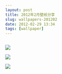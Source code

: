 ```yaml
---
layout: post
title: 2012年2月壁纸分享
slug: wallpapers-201202
date: 2012-02-29 13:34
tags: [wallpaper]
---
```


<a href="http://technology.desktopnexus.com/wallpaper/975143/"><img src="http://static.desktopnexus.com/thumbnails/975143-bigthumbnail.jpg" border="0" alt="" /></a>

<a href="http://nature.desktopnexus.com/wallpaper/983764/"><img src="http://static.desktopnexus.com/thumbnails/983764-bigthumbnail.jpg" border="0"></a>

<a href="http://abstract.desktopnexus.com/wallpaper/984126/"><img src="http://static.desktopnexus.com/thumbnails/984126-bigthumbnail.jpg" border="0"></a>

<a href="http://videogames.desktopnexus.com/wallpaper/983833/"><img src="http://static.desktopnexus.com/thumbnails/983833-bigthumbnail.jpg" border="0"></a>

<a href="http://abstract.desktopnexus.com/wallpaper/981004/"><img src="http://static.desktopnexus.com/thumbnails/981004-bigthumbnail.jpg" border="0" alt="" /></a>

<a href="http://abstract.desktopnexus.com/wallpaper/980715/"><img src="http://static.desktopnexus.com/thumbnails/980715-bigthumbnail.jpg" border="0" alt="" /></a>

<a href="http://nature.desktopnexus.com/wallpaper/980813/"><img src="http://static.desktopnexus.com/thumbnails/980813-bigthumbnail.jpg" border="0" alt="" /></a>

<a href="http://abstract.desktopnexus.com/wallpaper/980962/"><img src="http://static.desktopnexus.com/thumbnails/980962-bigthumbnail.jpg" border="0" alt="" /></a>

<a href="http://animals.desktopnexus.com/wallpaper/980735/"><img src="http://static.desktopnexus.com/thumbnails/980735-bigthumbnail.jpg" border="0" alt="" /></a>

<a href="http://nature.desktopnexus.com/wallpaper/980661/"><img src="http://static.desktopnexus.com/thumbnails/980661-bigthumbnail.jpg" border="0" alt="" /></a>

<a href="http://nature.desktopnexus.com/wallpaper/980762/"><img src="http://static.desktopnexus.com/thumbnails/980762-bigthumbnail.jpg" border="0" alt="" /></a>

<a href="http://videogames.desktopnexus.com/wallpaper/950879/"><img src="http://static.desktopnexus.com/thumbnails/950879-bigthumbnail.jpg" border="0" alt="" /></a>

<a href="http://videogames.desktopnexus.com/wallpaper/956511/"><img src="http://static.desktopnexus.com/thumbnails/956511-bigthumbnail.jpg" border="0" alt="" /></a>

<a href="http://anime.desktopnexus.com/wallpaper/981123/"><img src="http://static.desktopnexus.com/thumbnails/981123-bigthumbnail.jpg" border="0" alt="" /></a>

<a href="http://videogames.desktopnexus.com/wallpaper/964424/"><img src="http://static.desktopnexus.com/thumbnails/964424-bigthumbnail.jpg" border="0" alt="" /></a>

<a href="http://videogames.desktopnexus.com/wallpaper/976367/"><img src="http://static.desktopnexus.com/thumbnails/976367-bigthumbnail.jpg" border="0" alt="" /></a>

<a href="http://videogames.desktopnexus.com/wallpaper/963586/"><img src="http://static.desktopnexus.com/thumbnails/963586-bigthumbnail.jpg" border="0" alt="" /></a>

<a href="http://videogames.desktopnexus.com/wallpaper/952417/"><img src="http://static.desktopnexus.com/thumbnails/952417-bigthumbnail.jpg" border="0" alt="" /></a>

<a href="http://entertainment.desktopnexus.com/wallpaper/974170/"><img src="http://static.desktopnexus.com/thumbnails/974170-bigthumbnail.jpg" border="0" alt="" /></a>

<a href="http://entertainment.desktopnexus.com/wallpaper/973036/"><img src="http://static.desktopnexus.com/thumbnails/973036-bigthumbnail.jpg" border="0" alt="" /></a>

<a href="http://technology.desktopnexus.com/wallpaper/978167/"><img src="http://static.desktopnexus.com/thumbnails/978167-bigthumbnail.jpg" border="0" alt="" /></a>

<a href="http://technology.desktopnexus.com/wallpaper/974090/"><img src="http://static.desktopnexus.com/thumbnails/974090-bigthumbnail.jpg" border="0" alt="" /></a>

<a href="http://technology.desktopnexus.com/wallpaper/948181/"><img src="http://static.desktopnexus.com/thumbnails/948181-bigthumbnail.jpg" border="0" alt="" /></a>

<a href="http://animals.desktopnexus.com/wallpaper/968241/"><img src="http://static.desktopnexus.com/thumbnails/968241-bigthumbnail.jpg" border="0" alt="" /></a>

<a href="http://technology.desktopnexus.com/wallpaper/962851/"><img src="http://static.desktopnexus.com/thumbnails/962851-bigthumbnail.jpg" border="0" alt="" /></a>

<a href="http://people.desktopnexus.com/wallpaper/975206/"><img src="http://static.desktopnexus.com/thumbnails/975206-bigthumbnail.jpg" border="0" alt="" /></a>

<a href="http://people.desktopnexus.com/wallpaper/975779/"><img src="http://static.desktopnexus.com/thumbnails/975779-bigthumbnail.jpg" border="0" alt="" /></a>

<a href="http://animals.desktopnexus.com/wallpaper/968011/"><img src="http://static.desktopnexus.com/thumbnails/968011-bigthumbnail.jpg" border="0" alt="" /></a>

<a href="http://nature.desktopnexus.com/wallpaper/979238/"><img src="http://static.desktopnexus.com/thumbnails/979238-bigthumbnail.jpg" border="0" alt="" /></a>

<a href="http://animals.desktopnexus.com/wallpaper/958048/"><img src="http://static.desktopnexus.com/thumbnails/958048-bigthumbnail.jpg" border="0" alt="" /></a>

<a href="http://animals.desktopnexus.com/wallpaper/958798/"><img src="http://static.desktopnexus.com/thumbnails/958798-bigthumbnail.jpg" border="0" alt="" /></a>

<a href="http://anime.desktopnexus.com/wallpaper/958131/"><img src="http://static.desktopnexus.com/thumbnails/958131-bigthumbnail.jpg" border="0" alt="" /></a>

<a href="http://anime.desktopnexus.com/wallpaper/979125/"><img src="http://static.desktopnexus.com/thumbnails/979125-bigthumbnail.jpg" border="0" alt="" /></a>

<a href="http://abstract.desktopnexus.com/wallpaper/977833/"><img src="http://static.desktopnexus.com/thumbnails/977833-bigthumbnail.jpg" border="0" alt="" /></a>

<a href="http://anime.desktopnexus.com/wallpaper/978902/"><img src="http://static.desktopnexus.com/thumbnails/978902-bigthumbnail.jpg" border="0" alt="" /></a>

<a href="http://people.desktopnexus.com/wallpaper/978754/"><img src="http://static.desktopnexus.com/thumbnails/978754-bigthumbnail.jpg" border="0" alt="" /></a>

